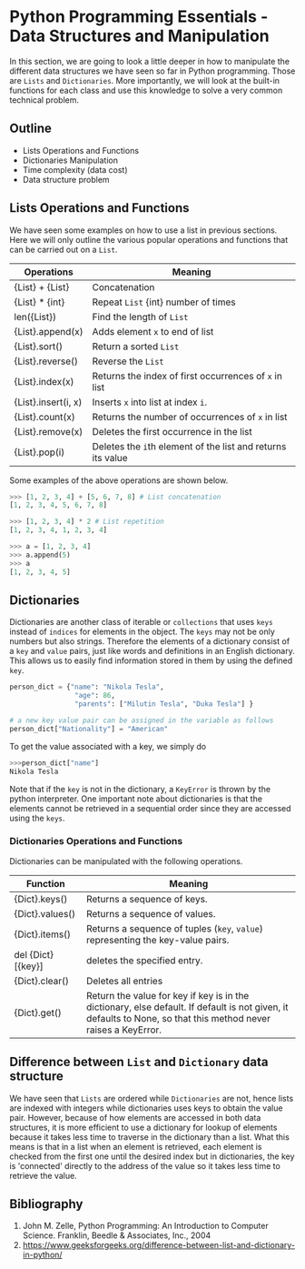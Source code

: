 # Python Programming Essentials - Data Structures and Manipulation

In this section, we are going to look a little deeper in how to manipulate the different data structures we have seen so far in Python programming. Those are `Lists` and `Dictionaries`. More importantly, we will look at the built-in functions for each class and use this knowledge to solve a very common technical problem.

## Outline

- Lists Operations and Functions
- Dictionaries Manipulation
- Time complexity (data cost)
- Data structure problem

## Lists Operations and Functions

We have seen some examples on how to use a list in previous sections. Here we will only outline the various popular operations and functions that can be carried out on a `List`.

| Operations          | Meaning                                                     |
| ------------------- | ----------------------------------------------------------- |
| {List} + {List}     | Concatenation                                               |
| {List} * {int}      | Repeat `List` {int} number of times                         |
| len({List})         | Find the length of `List`                                   |
| {List}.append(x)    | Adds element `x` to end of list                             |
| {List}.sort()       | Return a sorted `List`                                      |
| {List}.reverse()    | Reverse the `List`                                          |
| {List}.index(x)     | Returns the index of first occurrences of `x` in list       |
| {List}.insert(i, x) | Inserts `x` into list at index `i`.                         |
| {List}.count(x)     | Returns the number of occurrences of `x` in list            |
| {List}.remove(x)    | Deletes the first occurrence in the list                    |
| {List}.pop(i)       | Deletes the `i`th element of the list and returns its value |

Some examples of the above operations are shown below.

```python
>>> [1, 2, 3, 4] + [5, 6, 7, 8] # List concatenation
[1, 2, 3, 4, 5, 6, 7, 8]

>>> [1, 2, 3, 4] * 2 # List repetition
[1, 2, 3, 4, 1, 2, 3, 4]

>>> a = [1, 2, 3, 4]
>>> a.append(5)
>>> a
[1, 2, 3, 4, 5]
```

## Dictionaries

Dictionaries are another class of iterable or `collections` that uses `keys` instead of `indices` for elements in the object. The `keys` may not be only numbers but also strings. Therefore the elements of a dictionary consist of a `key` and `value` pairs, just like words and definitions in an English dictionary. This allows us to easily find information stored in them by using the defined `key`.

```python
person_dict = {"name": "Nikola Tesla",
                "age": 86,
                "parents": ["Milutin Tesla", "Duka Tesla"] }

# a new key value pair can be assigned in the variable as follows
person_dict["Nationality"] = "American"
```

To get the value associated with a key, we simply do

```python
>>>person_dict["name"]
Nikola Tesla
```

Note that if the `key` is not in the dictionary, a `KeyError` is thrown by the python interpreter.
One important note about dictionaries is that the elements cannot be retrieved in a sequential order since they are accessed using the `keys`.

### Dictionaries Operations and Functions

Dictionaries can be manipulated with the following operations. 

| Function          | Meaning                                                                                                                                                        |
| ----------------- | -------------------------------------------------------------------------------------------------------------------------------------------------------------- |
| {Dict}.keys()     | Returns a sequence of keys.                                                                                                                                    |
| {Dict}.values()   | Returns a sequence of values.                                                                                                                                  |
| {Dict}.items()    | Returns a sequence of tuples (`key`, `value`) representing the key-value pairs.                                                                                |
| del {Dict}[{key}] | deletes the specified entry.                                                                                                                                   |
| {Dict}.clear()    | Deletes all entries                                                                                                                                            |
| {Dict}.get()      | Return the value for key if key is in the dictionary, else default. If default is not given, it defaults to None, so that this method never raises a KeyError. |

## Difference between `List` and `Dictionary` data structure

We have seen that `Lists` are ordered while `Dictionaries` are not, hence lists are indexed with integers while dictionaries uses keys to obtain the value pair. However, because of how elements are accessed in both data structures, it is more efficient to use a dictionary for lookup of elements because it takes less time to traverse in the dictionary than a list. What this means is that in a list when an element is retrieved, each element is checked from the first one until the desired index but in dictionaries, the key is 'connected' directly to the address of the value so it takes less time to retrieve the value.

## Bibliography

1. John M. Zelle, Python Programming: An Introduction to Computer Science. Franklin, Beedle & Associates, Inc., 2004
2. https://www.geeksforgeeks.org/difference-between-list-and-dictionary-in-python/